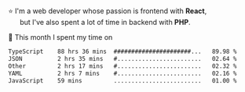 ⭐ I'm a web developer whose passion is frontend with <b>React</b>,<br/>
&nbsp; &nbsp; &nbsp; but I've also spent a lot of time in backend with <b>PHP</b>.

📅 This month I spent my time on

<!--START_SECTION:waka-->

```txt
TypeScript    88 hrs 36 mins  ######################...   89.98 %
JSON          2 hrs 35 mins   #........................   02.64 %
Other         2 hrs 17 mins   #........................   02.32 %
YAML          2 hrs 7 mins    #........................   02.16 %
JavaScript    59 mins         .........................   01.00 %
```

<!--END_SECTION:waka-->
